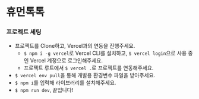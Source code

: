 # 휴먼톡톡

### 프로젝트 세팅
- 프로젝트를 Clone하고, Vercel과의 연동을 진행주세요.
  - `$ npm i -g vercel`로 Vercel CLI를 설치하고, `$ vercel login`으로 사용 중인 Vercel 계정으로 로그인해주세요.
  - 프로젝트 루트에서 `$ vercel .`로 프로젝트를 연동해주세요.
- `$ vercel env pull`을 통해 개발용 환경변수 파일을 받아주세요.
- `$ npm i`를 입력해 라이브러리를 설치해주세요.
- `$ npm run dev`, 끝입니다!
